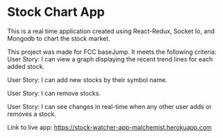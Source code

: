 # Stock Chart App

This is a real time application created using React-Redux, Socket Io, and Mongodb to chart the stock market.

This project was made for FCC baseJump. It meets the following criteria:
User Story: I can view a graph displaying the recent trend lines for each added stock.

User Story: I can add new stocks by their symbol name.

User Story: I can remove stocks.

User Story: I can see changes in real-time when any other user adds or removes a stock.


Link to live app: https://stock-watcher-app-malchemist.herokuapp.com
